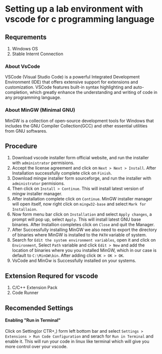 # Setting up a lab environment with vscode for c programming language

## Requrements
1. Windows OS
2. Stable Internt Connection

### About VsCode
VSCode (Visual Studio Code) is a powerful Integrated Development Environment (IDE) that offers extensive support for extensions and customization. VSCode features built-in syntax highlighting and auto-completion, which greatly enhance the understanding and writing of code in any programming language.

### About MinGW (Minimal GNU)
MinGW is a collection of open-source development tools for Windows that includes the GNU Compiler Collection(GCC) and other essential utilities from GNU softwares.

## Procedure
1. Download vscode installer form official website, and run the installer with `administrator` permisions.
2. Accept the license agreement and click on `Next > Next > Install`. After Installation successfully complete click on `Finish`.
4. Download mingw installer form sourceforge, and run the installer with `administrator` permisions.
5. Then click on `Install > Continue`. This will install latest version of mingw installer manager.
6. After installation complete click on `Continue`. MinGW installer manager will open itself, now right click on `mingw32-base` and select `Mark for Installaion`.
7. Now form menu bar click on `Installation` and select `Apply changes`, a prompt will pop up, select `Apply`. This will install latest GNU base binaries. After Installion completes click on `Close` and quit the Manager.
8. After Successfully installing MinGW we also need to export the directory of binaries where MinGW is installed to the `PATH` variable of system.
9. Search for `Edit the system environment variables`, open it and click on `Environment`, Select `Path` variable and click `Edit > New` and add the location of binaries where you you installed MinGW, which in our case is default to `C:\MinGW\bin`. After adding click `OK > OK > OK`.
10. VsCode and MinGw is Successfully installed on your systems.

## Extension Requred for vscode
1. C/C++ Extension Pack
2. Code Runner

## Recomended Settings
#### Enabling "Run in Terminal"
Click on Setting(or CTR+,) form left bottom bar and select `Settings > Extensions > Run Code Configuration` and serach for `Run in Terminal` and enable it. This will run your code in linux like terminal which will give you more control over your vscode.
